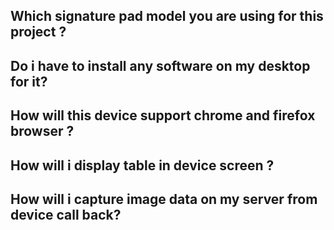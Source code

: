## Which signature pad model you are using for this project ?

## Do i have to install any software on my desktop for it?

## How will this device support chrome and firefox browser ?

## How will i display table in device screen ?

## How will i capture image data on my server from device call back?

